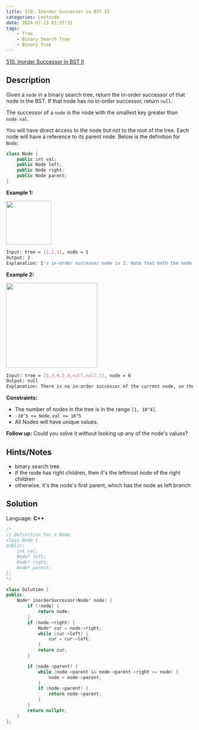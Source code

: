 ```yaml
---
title: 510. Inorder Successor in BST II
categories: Leetcode
date: 2024-07-13 01:37:31
tags:
    - Tree
    - Binary Search Tree
    - Binary Tree
---
```


[510. Inorder Successor in BST II](https://leetcode.com/problems/inorder-successor-in-bst-ii/description/)

## Description

Given a `node` in a binary search tree, return the in-order successor of that node in the BST. If that node has no in-order successor, return `null`.

The successor of a `node` is the node with the smallest key greater than `node.val`.

You will have direct access to the node but not to the root of the tree. Each node will have a reference to its parent node. Below is the definition for `Node`:

```C++
class Node {
    public int val;
    public Node left;
    public Node right;
    public Node parent;
}
```

**Example 1:**

<img alt="" src="https://assets.leetcode.com/uploads/2019/01/23/285_example_1.PNG" style="width: 122px; height: 117px;">

```bash
Input: tree = [2,1,3], node = 1
Output: 2
Explanation: 1's in-order successor node is 2. Note that both the node and the return value is of Node type.
```

**Example 2:**

<img alt="" src="https://assets.leetcode.com/uploads/2019/01/23/285_example_2.PNG" style="width: 246px; height: 229px;">

```bash
Input: tree = [5,3,6,2,4,null,null,1], node = 6
Output: null
Explanation: There is no in-order successor of the current node, so the answer is null.
```

**Constraints:**

- The number of nodes in the tree is in the range `[1, 10^4]`.
- `-10^5 <= Node.val <= 10^5`
- All Nodes will have unique values.

**Follow up:**  Could you solve it without looking up any of the node's values?

## Hints/Notes

- binary search tree
- if the node has right children, then it's the leftmost node of the right children
- otherwise, it's the node's first parent, which has the node as left branch

## Solution

Language: **C++**

```C++
/*
// Definition for a Node.
class Node {
public:
    int val;
    Node* left;
    Node* right;
    Node* parent;
};
*/

class Solution {
public:
    Node* inorderSuccessor(Node* node) {
        if (!node) {
            return node;
        }
        if (node->right) {
            Node* cur = node->right;
            while (cur->left) {
                cur = cur->left;
            }
            return cur;
        }

        if (node->parent) {
            while (node->parent && node->parent->right == node) {
                node = node->parent;
            }
            if (node->parent) {
                return node->parent;
            }
        }
        return nullptr;
    }
};
```
